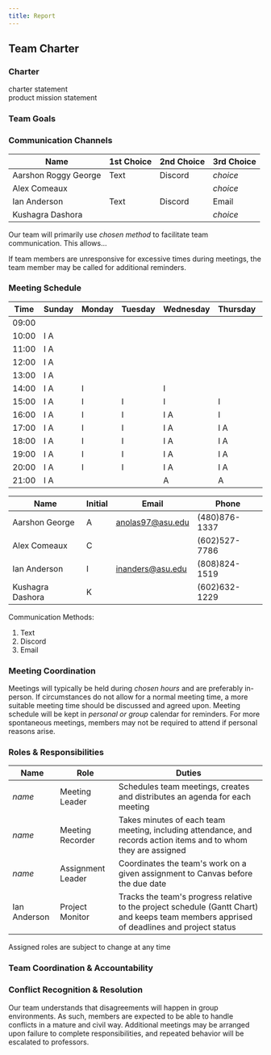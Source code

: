 ```yaml
---
title: Report
---
```


## Team Charter

### Charter

charter statement  
product mission statement

### Team Goals


### Communication Channels

Name                 | 1st Choice | 2nd Choice | 3rd Choice
---------------------|------------|------------|-----------
Aarshon Roggy George | Text       | Discord    | *choice*
Alex Comeaux         |            |            | *choice*
Ian Anderson         | Text       | Discord    | Email
Kushagra Dashora     |            |            | *choice*

Our team will primarily use *chosen method* to facilitate team communication. This allows...

If team members are unresponsive for excessive times during meetings, the team member may be called for additional reminders.

### Meeting Schedule

Time  | Sunday | Monday | Tuesday | Wednesday | Thursday | Friday | Saturday
-----|--------|--------|---------|------------|----------|-------|---------
09:00 |         |        |         |           |           | I       | *in*
10:00 | I  A    |        |         |           |           | I       | I  A
11:00 | I  A    |        |         |           |           | I       | I  A
12:00 | I  A    |        |         |           |           | I       | I  A
13:00 | I  A    |        |         |           |           | I       | I  
14:00 | I  A    | I      |         | I         |           |    A    | I  
15:00 | I  A    | I      | I       | I         | I         |    A    | I  
16:00 | I  A    | I      | I       | I   A     | I         |    A    | I  
17:00 | I  A    | I      | I       | I   A     | I  A      |    A    | I  
18:00 | I  A    | I      | I       | I   A     | I  A      |    A    | I  
19:00 | I  A    | I      | I       | I   A     | I  A      |    A    | I  A
20:00 | I  A    | I      | I       | I   A     | I  A      |    A    | I  A
21:00 | I  A    |        |         |     A     |    A      |    A    | I  A

Name                 | Initial | Email              | Phone
---------------------|---------|--------------------|---------
Aarshon George       | A       | <anolas97@asu.edu> | (480)876-1337
Alex Comeaux         | C       |                    | (602)527-7786
Ian Anderson         | I       | <inanders@asu.edu> | (808)824-1519
Kushagra Dashora     | K       |                    | (602)632-1229

Communication Methods:

1. Text
2. Discord
3. Email

### Meeting Coordination

Meetings will typically be held during *chosen hours* and are preferably in-person. If circumstances do not allow for a normal meeting time, a more suitable meeting time should be discussed and agreed upon. Meeting schedule will be kept in *personal or group* calendar for reminders. For more spontaneous meetings, members may not be required to attend if personal reasons arise.


### Roles & Responsibilities

Name | Role | Duties
-----|------|--------
*name* | Meeting Leader    | Schedules team meetings, creates and distributes an agenda for each meeting
*name* | Meeting Recorder  | Takes minutes of each team meeting, including attendance, and records action items and to whom they are assigned
*name* | Assignment Leader | Coordinates the team's work on a given assignment to Canvas before the due date
Ian Anderson | Project Monitor   | Tracks the team's progress relative to the project schedule (Gantt Chart) and keeps team members apprised of deadlines and project status

Assigned roles are subject to change at any time

### Team Coordination & Accountability

### Conflict Recognition & Resolution

Our team understands that disagreements will happen in group environments. As such, members are expected to be able to handle conflicts in a mature and civil way. Additional meetings may be arranged upon failure to complete responsibilities, and repeated behavior will be escalated to professors.
